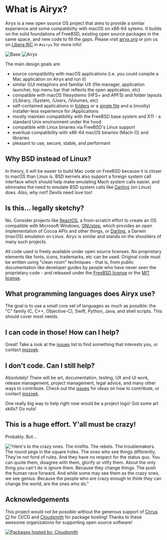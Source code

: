 # What is Airyx?

Airyx is a new open source OS project that aims to provide a similar experience and some compatibiilty with macOS on x86-64 sytems. It builds on the solid foundations of FreeBSD, existing open source packages in the same space, and new code to fill the gaps. Please visit [airyx.org](https://airyx.org/) or join us on [Libera IRC](https://libera.chat) in `#airyx` for more info!

![Base](https://api.cirrus-ci.com/github/mszoek/airyx.svg?branch=main&task=base_build) ![Airyx](https://api.cirrus-ci.com/github/mszoek/airyx.svg?branch=main&task=airyx_build)

The main design goals are:
- source compatibility with macOS applications (i.e. you could compile a Mac application on Airyx and run it)
- similar GUI metaphors and familiar UX (file manager, application launcher, top menu bar that reflects the open application, etc)
- compatible with macOS filesystems (HFS+ and APFS) and folder layouts (/Library, /System, /Users, /Volumes, etc)
- self-contained applications in [folders](https://github.com/AppImage/AppImageKit/wiki/AppDir) or a [single file](https://github.com/AppImage) and a (mostly) installer-less experience for /Applications
- mostly maintain compatibility with the FreeBSD base system and X11 - a standard Unix environment under the hood
- compatible with Linux binaries via FreeBSD's Linux support
- eventual compatibility with x86-64 macOS binaries (Mach-O) and libraries
- pleasant to use, secure, stable, and performant


## Why BSD instead of Linux?

In theory, it will be easier to build Mac code on FreeBSD because it is closer to macOS than Linux is. BSD kernels also support a foreign system call interface which should help make emulating Mach system calls easier, and eliminates the need to emulate BSD system calls like [Darling](https://docs.darlinghq.org/internals/basics/system-call-emulation.html) (on Linux) does. Also, why not? Devils need love too!

## Is this... legally sketchy?

No. Consider projects like [ReactOS](https://reactos.org/faq/), a from-scratch effort to create an OS compatible with Microsoft Windows, [GNUstep](http://www,gnustep.org), which provides an open implementation of Cocoa APIs and other things, or [Darling](https://darlinghq.org), a Darwin (macOS) emulation on Linux. Airyx is similar and stands on the shoulders of many such projects.

All code used is freely available under open source licenses. No proprietary elements like fonts, icons, trademarks, etc can be used. Original code must be written using "clean room" techniques - that is, from public documentation like developer guides by people who have never seen the proprietary code - and released under the [FreeBSD license](https://opensource.org/licenses/BSD-2-Clause) or the [MIT license](https://opensource.org/licenses/MIT).

## What programming languages does Airyx use?

The goal is to use a small core set of languages as much as possible: the "C" family (C, C++, Objective-C), Swift, Python, Java, and shell scripts. This should cover most needs.

## I can code in those! How can I help?

Great! Take a look at the [issues](https://github.com/mszoek/airyx/issues) list to find something that interests you, or contact [mszoek](https://github.com/mszoek).

## I don't code. Can I still help?

Absolutely! There will be art, documentation, testing, UX and UI work, release management, project management, legal advice, and many other ways to contribute. Check out the [issues](https://github.com/mszoek/airyx/issues) for ideas on how to contribute, or contact [mszoek](https://github.com/mszoek).

One really big way to help right now would be a project logo! Got some art skills? Go nuts!

## This is a huge effort. Y'all must be crazy!

Probably. But...

!["Here's to the crazy ones. The misfits. The rebels. The troublemakers. The round pegs in the square holes. The ones who see things differently. They're not fond of rules. And they have no respect for the status quo. You can quote them, disagree with them, glorify or vilify them. About the only thing you can't do is ignore them. Because they change things. The push the human race forward. And while some may see them as the crazy ones, we see genius. Because the people who are crazy enough to think they can change the world, are the ones who do."](https://i.etsystatic.com/9865576/r/il/3afeb0/1019438891/il_794xN.1019438891_m9og.jpg)


## Acknowledgements
This project would not be possible without the generous support of [Cirrus CI](https://cirrus-ci.org/) for CI/CD and [Cloudsmith](https://cloudsmith.io/) for package hosting! Thanks to these awesome organizations for supporting open source software!

[![Packages hosted by: Cloudsmith](https://img.shields.io/badge/OSS%20hosting%20by-cloudsmith-blue?logo=cloudsmith&style=flat-square)](https://cloudsmith.com)
